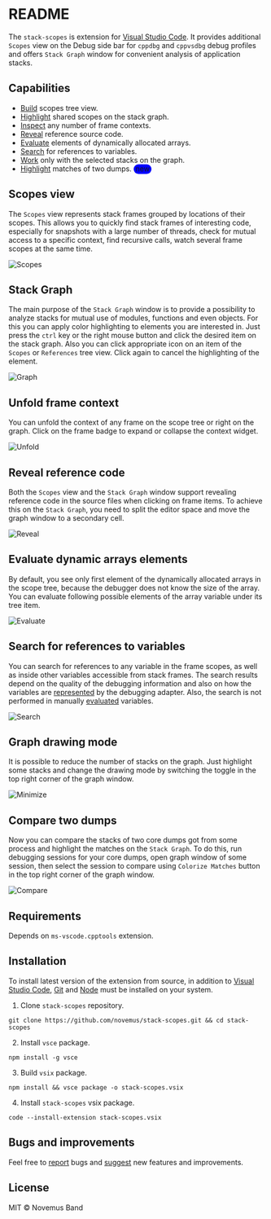 # README

The `stack-scopes` is extension for [Visual Studio Code](https://code.visualstudio.com). It provides additional `Scopes` view on the Debug side bar for `cppdbg` and `cppvsdbg` debug profiles and offers `Stack Graph` window for convenient analysis of application stacks.

## Сapabilities

* [Build](#scopes-view) scopes tree view.
* [Highlight](#stack-graph) shared scopes on the stack graph.
* [Inspect](#unfold-frame-context) any number of frame contexts.
* [Reveal](#reveal-reference-code) reference source code.
* [Evaluate](#evaluate-dynamic-arrays-elements) elements of dynamically allocated arrays.
* [Search](#search-for-references-to-variables) for references to variables.
* [Work](#graph-drawing-mode) only with the selected stacks on the graph.
* [Highlight](#compare-two-dumps) matches of two dumps. <span style="background: blue; border-radius: 10px 10px 10px 10px; padding: 0px 4px 2px 4px;">new</span>

## Scopes view ##

The `Scopes` view represents stack frames grouped by locations of their scopes. This allows you to quickly find stack frames of interesting code, especially for snapshots with a large number of threads, check for mutual access to a specific context, find recursive calls, watch several frame scopes at the same time.

![Scopes](https://raw.githubusercontent.com/novemus/stack-scopes/master/resources/scopes.gif)

## Stack Graph ##

The main purpose of the `Stack Graph` window is to provide a possibility to analyze stacks for mutual use of modules, functions and even objects. For this you can apply color highlighting to elements you are interested in. Just press the `ctrl` key or the right mouse button and click the desired item on the stack graph. Also you can click appropriate icon on an item of the `Scopes` or `References` tree view. Click again to cancel the highlighting of the element.

![Graph](https://raw.githubusercontent.com/novemus/stack-scopes/master/resources/graph.gif)

## Unfold frame context ##

You can unfold the context of any frame on the scope tree or right on the graph. Click on the frame badge to expand or collapse the context widget.

![Unfold](https://raw.githubusercontent.com/novemus/stack-scopes/master/resources/unfold.gif)

## Reveal reference code ##

Both the `Scopes` view and the `Stack Graph` window support revealing reference code in the source files when clicking on frame items. To achieve this on the `Stack Graph`, you need to split the editor space and move the graph window to a secondary cell.

![Reveal](https://raw.githubusercontent.com/novemus/stack-scopes/master/resources/reveal.gif)

## Evaluate dynamic arrays elements ##

By default, you see only first element of the dynamically allocated arrays in the scope tree, because the debugger does not know the size of the array. You can evaluate following possible elements of the array variable under its tree item.

![Evaluate](https://raw.githubusercontent.com/novemus/stack-scopes/master/resources/evaluate.gif)

## Search for references to variables ##

You can search for references to any variable in the frame scopes, as well as inside other variables accessible from stack frames. The search results depend on the quality of the debugging information and also on how the variables are [represented](https://code.visualstudio.com/docs/cpp/natvis) by the debugging adapter. Also, the search is not performed in manually [evaluated](#evaluate-dynamic-arrays-elements) variables.

![Search](https://raw.githubusercontent.com/novemus/stack-scopes/master/resources/search.gif)

## Graph drawing mode ##

It is possible to reduce the number of stacks on the graph. Just highlight some stacks and change the drawing mode by switching the toggle in the top right corner of the graph window.

![Minimize](https://raw.githubusercontent.com/novemus/stack-scopes/master/resources/minimize.gif)

## Compare two dumps ##

Now you can compare the stacks of two core dumps got from some process and highlight the matches on the `Stack Graph`. To do this, run debugging sessions for your core dumps, open graph window of some session, then select the session to compare using `Colorize Matches` button in the top right corner of the graph window.

![Compare](https://raw.githubusercontent.com/novemus/stack-scopes/master/resources/compare.gif)

## Requirements

Depends on `ms-vscode.cpptools` extension.

## Installation

To install latest version of the extension from source, in addition to [Visual Studio Code](https://code.visualstudio.com), [Git](https://git-scm.com) and [Node](https://nodejs.org) must be installed on your system.

1. Clone `stack-scopes` repository.
```console
git clone https://github.com/novemus/stack-scopes.git && cd stack-scopes
```
2. Install `vsce` package.
```console
npm install -g vsce
```
3. Build `vsix` package.
```console
npm install && vsce package -o stack-scopes.vsix
```
4. Install `stack-scopes` vsix package.
```console
code --install-extension stack-scopes.vsix
```

## Bugs and improvements

Feel free to [report](https://github.com/novemus/stack-scopes/issues) bugs and [suggest](https://github.com/novemus/stack-scopes/issues) new features and improvements. 

## License

MIT © Novemus Band
